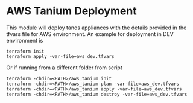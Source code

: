 # AWS Tanium Deployment

This module will deploy tanos appliances with the details provided in the tfvars file for AWS environment. An example for deployment in DEV environment is
```
terraform init
terraform apply -var-file=aws_dev.tfvars
```
Or if running from a different folder from script
```
terraform -chdir=<PATH>/aws_tanium init
terraform -chdir=<PATH>/aws_tanium plan -var-file=aws_dev.tfvars
terraform -chdir=<PATH>/aws_tanium apply -var-file=aws_dev.tfvars
terraform -chdir=<PATH>/aws_tanium destroy -var-file=aws_dev.tfvars
```
